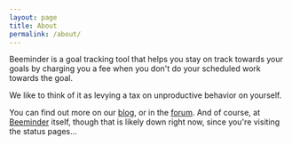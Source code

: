 ```yaml
---
layout: page
title: About
permalink: /about/
---
```


Beeminder is a goal tracking tool that helps you stay on track towards
your goals by charging you a fee when you don't do your scheduled
work towards the goal.

We like to think of it as levying a tax on unproductive behavior on yourself.

You can find out more on our
[blog](https://blog.beeminder.com),
or in the 
[forum](https://forum.beeminder.com). 
And of course, at 
[Beeminder](https://www.beeminder.com)
itself, though that is likely down right now, since you're 
visiting the status pages... 

